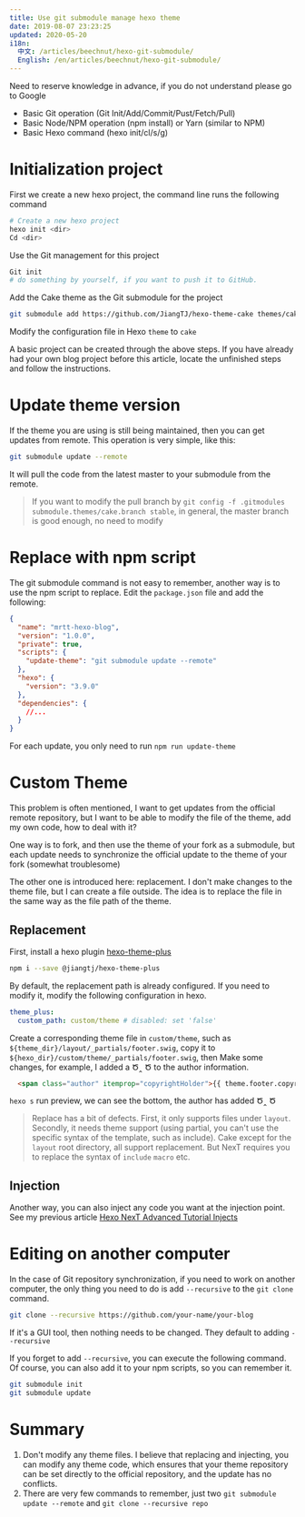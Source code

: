 ```yaml
---
title: Use git submodule manage hexo theme
date: 2019-08-07 23:23:25
updated: 2020-05-20
i18n:
  中文: /articles/beechnut/hexo-git-submodule/
  English: /en/articles/beechnut/hexo-git-submodule/
---
```


Need to reserve knowledge in advance, if you do not understand please go to Google
- Basic Git operation (Git Init/Add/Commit/Pust/Fetch/Pull)
- Basic Node/NPM operation (npm install) or Yarn (similar to NPM)
- Basic Hexo command (hexo init/cl/s/g)

# Initialization project

First we create a new hexo project, the command line runs the following command
```bash
# Create a new hexo project
hexo init <dir>
Cd <dir>
```

Use the Git management for this project
```bash
Git init
# do something by yourself, if you want to push it to GitHub.
```

Add the Cake theme as the Git submodule for the project
```bash
git submodule add https://github.com/JiangTJ/hexo-theme-cake themes/cake
```

Modify the configuration file in Hexo `theme` to `cake`

A basic project can be created through the above steps. If you have already had your own blog project before this article, locate the unfinished steps and follow the instructions.

# Update theme version

If the theme you are using is still being maintained, then you can get updates from remote. This operation is very simple, like this:
```bash
git submodule update --remote
```

It will pull the code from the latest master to your submodule from the remote.

> If you want to modify the pull branch by `git config -f .gitmodules submodule.themes/cake.branch stable`, in general, the master branch is good enough, no need to modify

# Replace with npm script

The git submodule command is not easy to remember, another way is to use the npm script to replace. Edit the `package.json` file and add the following:
```json
{
  "name": "mrtt-hexo-blog",
  "version": "1.0.0",
  "private": true,
  "scripts": {
    "update-theme": "git submodule update --remote"
  },
  "hexo": {
    "version": "3.9.0"
  },
  "dependencies": {
    //...
  }
}
```

For each update, you only need to run `npm run update-theme`

# Custom Theme

This problem is often mentioned, I want to get updates from the official remote repository, but I want to be able to modify the file of the theme, add my own code, how to deal with it?

One way is to fork, and then use the theme of your fork as a submodule, but each update needs to synchronize the official update to the theme of your fork (somewhat troublesome)

The other one is introduced here: replacement. I don't make changes to the theme file, but I can create a file outside. The idea is to replace the file in the same way as the file path of the theme.

## Replacement

First, install a hexo plugin [hexo-theme-plus](https://github.com/jiangtj/hexo-theme-plus)
```bash
npm i --save @jiangtj/hexo-theme-plus
```

By default, the replacement path is already configured. If you need to modify it, modify the following configuration in hexo.
```yml
theme_plus:
  custom_path: custom/theme # disabled: set 'false'
```

Create a corresponding theme file in `custom/theme`, such as `${theme_dir}/layout/_partials/footer.swig`, copy it to `${hexo_dir}/custom/theme/_partials/footer.swig`, then Make some changes, for example, I added a Ծ‸ Ծ to the author information.
```html
  <span class="author" itemprop="copyrightHolder">{{ theme.footer.copyright || author }} Ծ‸ Ծ</span>
```

`hexo s` run preview, we can see the bottom, the author has added Ծ‸ Ծ

> Replace has a bit of defects. First, it only supports files under `layout`. Secondly, it needs theme support (using partial, you can't use the specific syntax of the template, such as include). Cake except for the `layout` root directory, all support replacement. But NexT requires you to replace the syntax of `include` `macro` etc.

## Injection

Another way, you can also inject any code you want at the injection point. See my previous article [Hexo NexT Advanced Tutorial Injects](/articles/beechnut/hexo-next-injects/)

# Editing on another computer

In the case of Git repository synchronization, if you need to work on another computer, the only thing you need to do is add `--recursive` to the `git clone` command.

```bash
git clone --recursive https://github.com/your-name/your-blog
```

If it's a GUI tool, then nothing needs to be changed. They default to adding `--recursive`

If you forget to add `--recursive`, you can execute the following command. Of course, you can also add it to your npm scripts, so you can remember it.

```bash
git submodule init
git submodule update
```

# Summary

1. Don't modify any theme files. I believe that replacing and injecting, you can modify any theme code, which ensures that your theme repository can be set directly to the official repository, and the update has no conflicts.
2. There are very few commands to remember, just two `git submodule update --remote` and `git clone --recursive repo`
